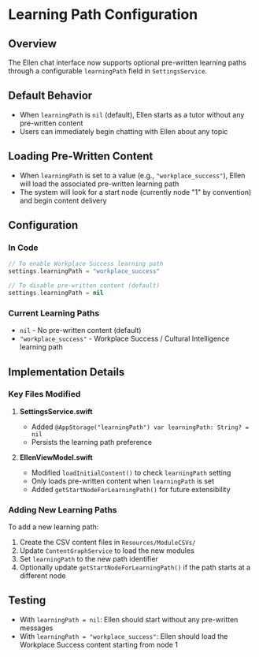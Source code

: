 # Learning Path Configuration

## Overview
The Ellen chat interface now supports optional pre-written learning paths through a configurable `learningPath` field in `SettingsService`.

## Default Behavior
- When `learningPath` is `nil` (default), Ellen starts as a tutor without any pre-written content
- Users can immediately begin chatting with Ellen about any topic

## Loading Pre-Written Content
- When `learningPath` is set to a value (e.g., `"workplace_success"`), Ellen will load the associated pre-written learning path
- The system will look for a start node (currently node "1" by convention) and begin content delivery

## Configuration

### In Code
```swift
// To enable Workplace Success learning path
settings.learningPath = "workplace_success"

// To disable pre-written content (default)
settings.learningPath = nil
```

### Current Learning Paths
- `nil` - No pre-written content (default)
- `"workplace_success"` - Workplace Success / Cultural Intelligence learning path

## Implementation Details

### Key Files Modified
1. **SettingsService.swift**
   - Added `@AppStorage("learningPath") var learningPath: String? = nil`
   - Persists the learning path preference

2. **EllenViewModel.swift**
   - Modified `loadInitialContent()` to check `learningPath` setting
   - Only loads pre-written content when `learningPath` is set
   - Added `getStartNodeForLearningPath()` for future extensibility

### Adding New Learning Paths
To add a new learning path:
1. Create the CSV content files in `Resources/ModuleCSVs/`
2. Update `ContentGraphService` to load the new modules
3. Set `learningPath` to the new path identifier
4. Optionally update `getStartNodeForLearningPath()` if the path starts at a different node

## Testing
- With `learningPath = nil`: Ellen should start without any pre-written messages
- With `learningPath = "workplace_success"`: Ellen should load the Workplace Success content starting from node 1